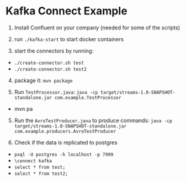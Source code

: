 # Kafka Connect Example

1) Install Confluent on your company (needed for some of the scripts)

2) run `./kafka-start` to start docker containers

3) start the connectors by running:
- `./create-connector.sh test` 
- `./create-connector.sh test2`

4) package it: `mvn package`

4) Run `TestProcessor.java`: `java -cp target/streams-1.0-SNAPSHOT-standalone.jar com.example.TestProcessor`
- mvn pa

5) Run the `AvroTestProducer.java` to produce commands: `java -cp target/streams-1.0-SNAPSHOT-standalone.jar com.example.producers.AvroTestProducer`

6) Check if the data is replicated to postgres
- `psql -U postgres -h localhost -p 7999`
- `\connect kafka`
- `select * from test;`
- `select * from test2;`

